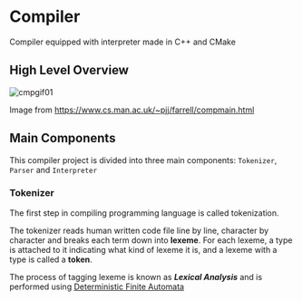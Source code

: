 # Compiler
Compiler equipped with interpreter made in C++ and CMake

## High Level Overview

![cmpgif01](https://user-images.githubusercontent.com/69248457/192213074-a8aaf576-a59c-4fd6-b7b1-925bf54c3a14.gif)

Image from https://www.cs.man.ac.uk/~pjj/farrell/compmain.html

## Main Components
This compiler project is divided into three main components: `Tokenizer`, `Parser` and `Interpreter`

### Tokenizer
The first step in compiling programming language is called tokenization. 

The tokenizer reads human written code file line by line, character by character and breaks each term down into **lexeme**. For each lexeme, a type is attached to it indicating what kind of lexeme it is, and a lexeme with a type is called a **token**.

The process of tagging lexeme is known as ***Lexical Analysis*** and is performed using [Deterministic Finite Automata](https://en.wikipedia.org/wiki/Deterministic_finite_automaton)
